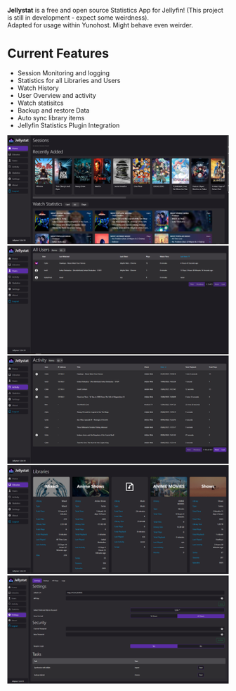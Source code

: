 **Jellystat** is a free and open source Statistics App for Jellyfin! (This project is still in development - expect some weirdness). \
Adapted for usage within Yunohost. Might behave even weirder.
# Current Features
- Session Monitoring and logging
- Statistics for all Libraries and Users
- Watch History
- User Overview and activity
- Watch statisitcs
- Backup and restore Data
- Auto sync library items
- Jellyfin Statistics Plugin Integration

<picture>
  <img alt="Home" src="/doc/screenshots/Home.PNG">
</picture>
<picture>
  <img alt="Users" src="/doc/screenshots/Users.PNG">
</picture>
<picture>
  <img alt="Activity" src="/doc/screenshots/Activity.PNG">
</picture>
<picture>
  <img alt="Libraries" src="/doc/screenshots/Libraries.PNG">
</picture>
<picture>
  <img alt="Settings" src="/doc/screenshots/settings.PNG">
</picture>
